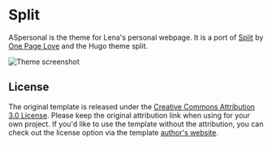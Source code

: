 # Split

ASpersonal is the theme for Lena's personal webpage. It is a port of [Split](//onepagelove.com/split) by [One Page Love](//onepagelove.com) and the Hugo theme split.


![Theme screenshot](https://github.com/zckrbrt/ASpersonal/raw/master/images/screenshot.png)

## License

The original template is released under the [Creative Commons Attribution 3.0 License](//github.com/escalate/hugo-split-theme/blob/master/LICENSE.md). Please keep the original attribution link when using for your own project. If you'd like to use the template without the attribution, you can check out the license option via the template [author's website](//onepagelove.com/split).
